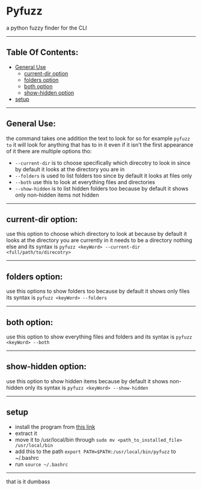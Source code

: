 # Pyfuzz
a python fuzzy finder for the CLI

--- 

## Table Of Contents:
- [General Use](#general-use)
  - [current-dir option](#current-dir-option)
  - [folders option](#folders-option)
  - [both option](#both-option)
  - [show-hidden option](#show-hidden-option)
- [setup](#setup)

---

## General Use:
the command takes one addition the text to look for so for example `pyfuzz to` it will look for anything that has to in it 
even if it isn't the first appearance of it there are multiple options tho:
- `--current-dir` is to choose specifically which direcotry to look in since by default it looks at the directory you are in
- `--folders` is used to list folders too since by default it looks at files only
- `--both` use this to look at everything files and directories
- `--show-hidden` is to list hidden folders too because by default it shows only non-hidden items not hidden

---

## current-dir option:
use this option to choose which directory to look at because by default it looks at the directory you are currently in
it needs to be a directory nothing else and its syntax is `pyfuzz <keyWord> --current-dir <full/path/to/direcotry>`

--- 

## folders option:
use this options to show folders too because by default it shows only files its syntax is `pyfuzz <keyWord> --folders`

--- 

## both option:
use this option to show everything files and folders and its syntax is `pyfuzz <keyWord> --both`

---

## show-hidden option:
use this option to show hidden items because by default it shows non-hidden only its syntax is `pyfuzz <keyWord> --show-hidden`

---

## setup
- install the program from [this link](https://github.com/Omar-Arabi1/Pyfuzz/releases/download/V1.0/pyfuzz.tar.xz)
- extract it
- move it to /usr/local/bin through `sudo mv <path_to_installed_file> /usr/local/bin`
- add this to the path `export PATH=$PATH:/usr/local/bin/pyfuzz` to ~/.bashrc
- run `source ~/.bashrc`

---

that is it dumbass